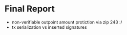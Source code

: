 # Final Report

- non-verifiable outpoint amount protiction via zip 243 :/
- tx serialization vs inserted signatures

